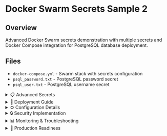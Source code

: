 # Docker Swarm Secrets Sample 2

## Overview
Advanced Docker Swarm secrets demonstration with multiple secrets and Docker Compose integration for PostgreSQL database deployment.

## Files
- `docker-compose.yml` - Swarm stack with secrets configuration
- `psql_password.txt` - PostgreSQL password secret
- `psql_user.txt` - PostgreSQL username secret

<details>
<summary>📋 Advanced Secrets</summary>

### Purpose
- Multi-secret management
- Compose file secrets integration
- Database security best practices
- Production-ready secret handling

### Architecture
```mermaid
graph TB
    A[Secret Files] --> B[Docker Secrets]
    B --> C[Compose Stack]
    C --> D[PostgreSQL Service]
    D --> E[Secret Mount Points]
    
    subgraph "Secrets Flow"
        F[psql_user.txt]
        G[psql_password.txt]
        H[/run/secrets/psql_user]
        I[/run/secrets/psql_password]
    end
    
    F --> H
    G --> I
    H --> J[Database Init]
    I --> J
    
    subgraph "Security Layers"
        K[File Encryption]
        L[Network Encryption]
        M[Access Control]
        N[Audit Logging]
    end
```

</details>

<details>
<summary>🚀 Deployment Guide</summary>

### Stack Deployment
```bash
# Deploy stack with secrets
docker stack deploy -c docker-compose.yml postgres-stack

# Verify secrets creation
docker secret ls

# Check service status
docker stack services postgres-stack
docker service ps postgres-stack_db

# Connect to database
docker exec -it $(docker ps -q -f name=postgres-stack_db) \
  psql -U $(cat psql_user.txt) -d postgres
```

### Secret Management
```bash
# Update secrets (requires service recreation)
echo "newpassword" | docker secret create psql_password_v2 -
docker service update --secret-rm psql_password \
  --secret-add psql_password_v2 postgres-stack_db

# Rotate secrets safely
docker service update --secret-add new_secret postgres-stack_db
# Update application to use new secret
docker service update --secret-rm old_secret postgres-stack_db
```

</details>

<details>
<summary>⚙️ Configuration Details</summary>

### Compose File Structure
```yaml
version: '3.8'
services:
  db:
    image: postgres:13
    secrets:
      - psql_user
      - psql_password
    environment:
      POSTGRES_USER_FILE: /run/secrets/psql_user
      POSTGRES_PASSWORD_FILE: /run/secrets/psql_password
      POSTGRES_DB: myapp
    deploy:
      replicas: 1
      placement:
        constraints: [node.role == manager]

secrets:
  psql_user:
    file: ./psql_user.txt
  psql_password:
    file: ./psql_password.txt
```

### Environment Integration
- Secrets mounted at `/run/secrets/`
- PostgreSQL reads from secret files
- No secrets in environment variables
- Secure initialization process

</details>

<details>
<summary>🔒 Security Implementation</summary>

### Multi-Layer Security
- **File-based secrets**: Local file protection
- **Swarm encryption**: In-transit and at-rest encryption
- **Access control**: Service-level permissions
- **Audit trails**: Secret usage logging

### Best Practices Applied
```bash
# Secure file permissions
chmod 600 psql_*.txt

# Use external secrets in production
docker secret create psql_password_prod - < /dev/stdin

# Implement secret rotation
./rotate-secrets.sh postgres-stack

# Monitor secret access
docker service logs postgres-stack_db | grep secret
```

</details>

<details>
<summary>📊 Monitoring & Troubleshooting</summary>

### Health Checks
```bash
# Verify secret mounting
docker exec $(docker ps -q -f name=postgres-stack_db) \
  ls -la /run/secrets/

# Test database connectivity
docker exec $(docker ps -q -f name=postgres-stack_db) \
  pg_isready -U $(cat psql_user.txt)

# Check secret usage in logs
docker service logs postgres-stack_db --since 1h
```

### Common Issues
- Secret file permissions
- Service placement constraints
- Network connectivity
- Secret rotation timing

</details>

<details>
<summary>🎯 Production Readiness</summary>

### Enterprise Features
- Integration with HashiCorp Vault
- Kubernetes secrets compatibility
- CI/CD pipeline integration
- Compliance and auditing

### Scaling Considerations
- Secret distribution performance
- High availability requirements
- Disaster recovery procedures
- Multi-region deployments

</details>